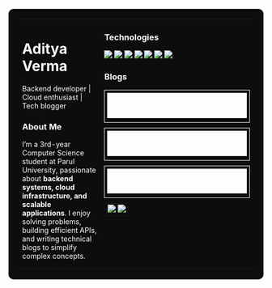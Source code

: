 <table style="width:100%; background-color:#0d0d0d; color:white; border-radius:10px; padding:20px;">
<tr>
  <!-- Left Column -->
  <td style="width:35%; vertical-align:top;">
    <h1>Aditya Verma</h1>
    <p>Backend developer | Cloud enthusiast | Tech blogger</p>

  <h3>About Me</h3>
    <p>
      I’m a 3rd-year Computer Science student at Parul University, passionate about 
      <b>backend systems, cloud infrastructure, and scalable applications</b>.  
      I enjoy solving problems, building efficient APIs, and writing technical blogs 
      to simplify complex concepts.
    </p>
  </td>

  <!-- Right Column -->
  <td style="width:65%; vertical-align:top;">
    <h3 align="left"> Technologies</h3>

<p align="left">
  <a href="#"><img src="https://img.shields.io/badge/JavaScript-323330?style=for-the-badge&logo=javascript&logoColor=F7DF1E" /></a>
  <a href="#"><img src="https://img.shields.io/badge/React-20232a?style=for-the-badge&logo=react&logoColor=61DAFB" /></a>
  <a href="#"><img src="https://img.shields.io/badge/Node.js-43853D?style=for-the-badge&logo=node.js&logoColor=white" /></a>
  <a href="#"><img src="https://img.shields.io/badge/MongoDB-4EA94B?style=for-the-badge&logo=mongodb&logoColor=white" /></a>
  <a href="#"><img src="https://img.shields.io/badge/Redis-DC382D?style=for-the-badge&logo=redis&logoColor=white" /></a>
  <a href="#"><img src="https://img.shields.io/badge/Azure-0078D4?style=for-the-badge&logo=microsoftazure&logoColor=white" /></a>
  <a href="#"><img src="https://img.shields.io/badge/Docker-2496ED?style=for-the-badge&logo=docker&logoColor=white" /></a>
</p>
    <h3>Blogs</h3>
    <div style="border:1px solid white; padding:5px; margin-bottom:10px;">
      <a href="https://adityabverma.hashnode.dev/mongodb-aggregation-pipelines-explained">
        <img src="./blog-card1.svg" alt="MongoDB Aggregation Pipelines" />
      </a>
    </div>
    <div style="border:1px solid white; padding:5px; margin-bottom:10px;">
      <a href="https://adityabverma.hashnode.dev/advanced-file-upload-with-multer">
        <img src="./blog-card2.svg" alt="Advanced Multer Configs" />
      </a>
    </div>
    <div style="border:1px solid white; padding:5px;">
      <a href="https://adityabverma.hashnode.dev/message-brokering-with-lavinmq">
        <img src="./blog-card3.svg" alt="Message Brokering with LavinMQ" />
      </a>
    </div>
    <table style="width:100%; margin-top:10px;">
      <tr>
        <td align="center">
          <img src="https://github-readme-stats.vercel.app/api/top-langs/?username=AdityaBVerma&layout=compact&theme=dark" width="35%">
          <a href="https://spotify-github-profile.kittinanx.com/api/view?uid=3145dshnwjrguj4bhbgbm6owzf4q&redirect=true">
            <img src="https://spotify-github-profile.kittinanx.com/api/view?uid=3145dshnwjrguj4bhbgbm6owzf4q&cover_image=true&theme=natemoo-re&show_offline=false&background_color=121212&interchange=true&bar_color=53b14f&bar_color_cover=false" width="55%">
          </a>
        </td>
      </tr>
    </table>
  </td>
</tr>
</table>
